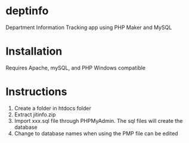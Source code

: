 # deptinfo
Department Information Tracking app using PHP Maker and MySQL

# Installation
Requires Apache, mySQL, and PHP 
Windows compatible

# Instructions

1) Create a folder in htdocs folder
2) Extract jitinfo.zip
3) Import xxx.sql file through PHPMyAdmin. The sql files will create the database
4) Change to database names when using the PMP file can be edited

